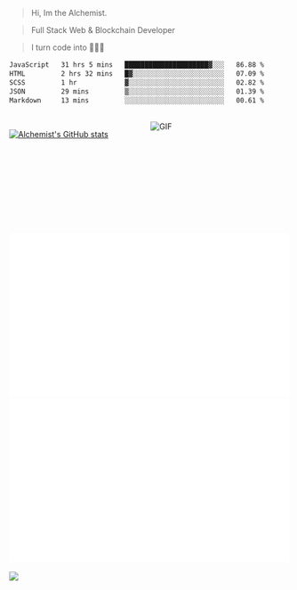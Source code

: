 > Hi, Im the Alchemist.

> Full Stack Web & Blockchain Developer

> I turn code into 💎💎💎

<!--START_SECTION:waka-->
```text
JavaScript   31 hrs 5 mins   █████████████████████▓░░░   86.88 % 
HTML         2 hrs 32 mins   █▓░░░░░░░░░░░░░░░░░░░░░░░   07.09 % 
SCSS         1 hr            ▓░░░░░░░░░░░░░░░░░░░░░░░░   02.82 % 
JSON         29 mins         ▒░░░░░░░░░░░░░░░░░░░░░░░░   01.39 % 
Markdown     13 mins         ░░░░░░░░░░░░░░░░░░░░░░░░░   00.61 % 
```
<!--END_SECTION:waka-->


<br />

<img align="right" alt="GIF" src="https://user-images.githubusercontent.com/5355808/139111924-210cc6fa-9fb1-4dac-929d-6324a5836a92.gif" width="250" height="200" />

[![Alchemist's GitHub stats](https://github-readme-stats.vercel.app/api?username=DrMaxis&show_icons=true&theme=outrun&count_private=true)](#)

![](https://raw.githubusercontent.com/DrMaxis/github-stats-transparent/output/generated/overview.svg)
![](https://raw.githubusercontent.com/DrMaxis/github-stats-transparent/output/generated/languages.svg)

 
<a href="https://count.getloli.com/"><img src="https://count.getloli.com/get/@:maxis-the-alchemist?theme=rule34"></a>
<!-- https://count.getloli.com/get/@alchemist?theme=rule34 -->
<br>


